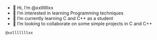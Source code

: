 - 👋 Hi, I’m @xxlllllllxx
- 👀 I’m interested in learning Programming techniques
- 🌱 I’m currently learning C and C++ as a student
- 💞️ I’m looking to collaborate on some simple projects in C and C++
```bash
@xxlllllllxx
```
<!---
xxlllllllxx/xxlllllllxx is a ✨ special ✨ repository because its `README.md` (this file) appears on your GitHub profile.
You can click the Preview link to take a look at your changes.
--->
